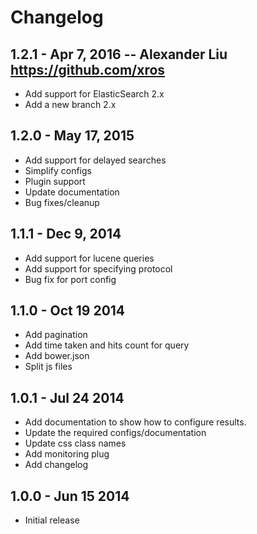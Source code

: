 # Changelog

## 1.2.1 - Apr 7, 2016 -- Alexander Liu https://github.com/xros
- Add support for ElasticSearch 2.x
- Add a new branch 2.x

## 1.2.0 - May 17, 2015
- Add support for delayed searches
- Simplify configs
- Plugin support
- Update documentation
- Bug fixes/cleanup

## 1.1.1 - Dec 9, 2014
- Add support for lucene queries
- Add support for specifying protocol
- Bug fix for port config

## 1.1.0 - Oct 19 2014
- Add pagination
- Add time taken and hits count for query
- Add bower.json
- Split js files

## 1.0.1 - Jul 24 2014
- Add documentation to show how to configure results. 
- Update the required configs/documentation
- Update css class names
- Add monitoring plug
- Add changelog

## 1.0.0 - Jun 15 2014
- Initial release
